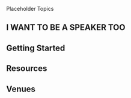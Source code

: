 Placeholder Topics <br>

## I WANT TO BE A SPEAKER TOO <br>

## Getting Started <br>

## Resources <br>

## Venues <br>
